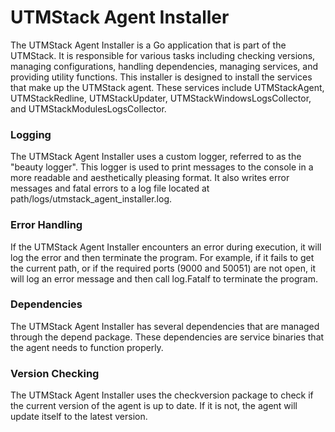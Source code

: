 # UTMStack Agent Installer
The UTMStack Agent Installer is a Go application that is part of the UTMStack. It is responsible for various tasks including checking versions, managing configurations, handling dependencies, managing services, and providing utility functions.
This installer is designed to install the services that make up the UTMStack agent. These services include UTMStackAgent, UTMStackRedline, UTMStackUpdater, UTMStackWindowsLogsCollector, and UTMStackModulesLogsCollector.

### Logging
The UTMStack Agent Installer uses a custom logger, referred to as the "beauty logger". This logger is used to print messages to the console in a more readable and aesthetically pleasing format. It also writes error messages and fatal errors to a log file located at path/logs/utmstack_agent_installer.log.

### Error Handling
If the UTMStack Agent Installer encounters an error during execution, it will log the error and then terminate the program. For example, if it fails to get the current path, or if the required ports (9000 and 50051) are not open, it will log an error message and then call log.Fatalf to terminate the program.

### Dependencies
The UTMStack Agent Installer has several dependencies that are managed through the depend package. These dependencies are service binaries that the agent needs to function properly.

### Version Checking
The UTMStack Agent Installer uses the checkversion package to check if the current version of the agent is up to date. If it is not, the agent will update itself to the latest version.
